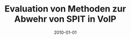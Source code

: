 ---
abstract: ''
authors:
- Michael Krieber
date: '2010-01-01'
featured: false
publication_types:
- '7'
publishDate: '2010-01-01'
title: Evaluation von Methoden zur Abwehr von SPIT in VoIP
url_pdf: ''
---
